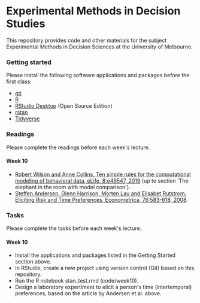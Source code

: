 # Experimental Methods in Decision Studies
This repository provides code and other materials for the subject Experimental Methods in Decision Sciences at the University of Melbourne.

### Getting started
Please install the following software applications and packages before the first class:
* [git](https://git-scm.com)
* [R](https://www.r-project.org)
* [RStudio Desktop](https://www.rstudio.com/products/rstudio/) (Open Source Edition)
* [rstan](https://github.com/stan-dev/rstan/wiki/RStan-Getting-Started)
* [Tidyverse](https://www.tidyverse.org)

### Readings
Please complete the readings before each week's lecture.
#### Week 10
* [Robert Wilson and Anne Collins, Ten simple rules for the computational modeling of behavioral data, eLife, 8:e49547, 2019](https://elifesciences.org/articles/49547) (up to section 'The elephant in the room with model comparison').
* [Steffen Andersen, Glenn Harrison, Morten Lau and Elisabet Rutstrom, Eliciting Risk and Time Preferences, Econometrica, 76:583-618, 2008](http://doi.wiley.com/10.1111/j.1468-0262.2008.00848.x).

### Tasks
Please complete the tasks before each week's lecture.
#### Week 10
* Install the applications and packages listed in the Getting Started section above.
* In RStudio, create a new project using version control (Git) based on this repository.
* Run the R notebook stan_test.rmd (code/week10).
* Design a laboratory expertiment to elicit a person's time (intertemporal) preferences, based on the article by Andersen et al. above.
